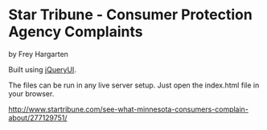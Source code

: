 Star Tribune - Consumer Protection Agency Complaints
================

by Frey Hargarten

Built using [jQueryUI](https://github.com/components/jqueryui).

The files can be run in any live server setup. Just open the index.html file in your browser.

http://www.startribune.com/see-what-minnesota-consumers-complain-about/277129751/